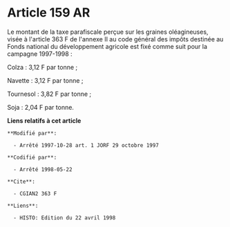 # Article 159 AR

Le montant de la taxe parafiscale perçue sur les graines oléagineuses, visée à l'article 363 F de l'annexe II au code général
des impôts destinée au Fonds national du développement agricole est fixé comme suit pour la campagne 1997-1998 :

Colza : 3,12 F par tonne ;

Navette : 3,12 F par tonne ;

Tournesol : 3,82 F par tonne ;

Soja : 2,04 F par tonne.

**Liens relatifs à cet article**

	**Modifié par**:

	  - Arrêté 1997-10-28 art. 1 JORF 29 octobre 1997

	**Codifié par**:

	  - Arrêté 1998-05-22

	**Cite**:

	  - CGIAN2 363 F

	**Liens**:

	  - HISTO: Edition du 22 avril 1998
